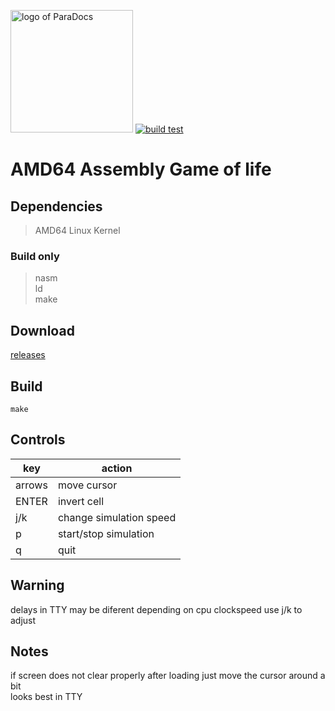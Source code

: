 <img src="https://git.pupes.org/repo-avatars/e4ede9d30f070c9e191eace5a88dcaa40434b9cadf60204122fab5a83aec9a9f" alt="logo of ParaDocs" width="196"></img>
[![build test](https://git.pupes.org/PoliEcho/asm-game-of-life/actions/workflows/build_test.yaml/badge.svg)](https://git.pupes.org/PoliEcho/asm-game-of-life/actions?workflow=build_test.yaml)
# AMD64 Assembly Game of life


## Dependencies  
> AMD64 Linux Kernel  
### Build only  
> nasm  
> ld  
> make  

## Download
[releases](https://git.pupes.org/PoliEcho/asm-game-of-life/releases)

## Build  
```shell
make
```

## Controls
| key    | action                  |
|--------|-------------------------|
| arrows | move cursor             |
| ENTER  | invert cell             |
| j/k    | change simulation speed |
| p      | start/stop simulation   |
| q      | quit                    |


## Warning  
delays in TTY may be diferent depending on cpu clockspeed use j/k to adjust

## Notes  
if screen does not clear properly after loading just move the cursor around a bit  
looks best in TTY